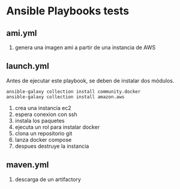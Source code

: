 # Ansible Playbooks tests

## ami.yml

1. genera una imagen ami a partir de una instancia de AWS

## launch.yml

Antes de ejecutar este playbook, se deben de instalar dos módulos.
```
ansible-galaxy collection install community.docker
ansible-galaxy collection install amazon.aws
```

1. crea una instancia ec2
2. espera conexion con ssh
3. instala los paquetes
4. ejecuta un rol para instalar docker
5. clona un repositorio git
6. lanza docker compose
7. despues destruye la instancia

## maven.yml

1. descarga de un artifactory